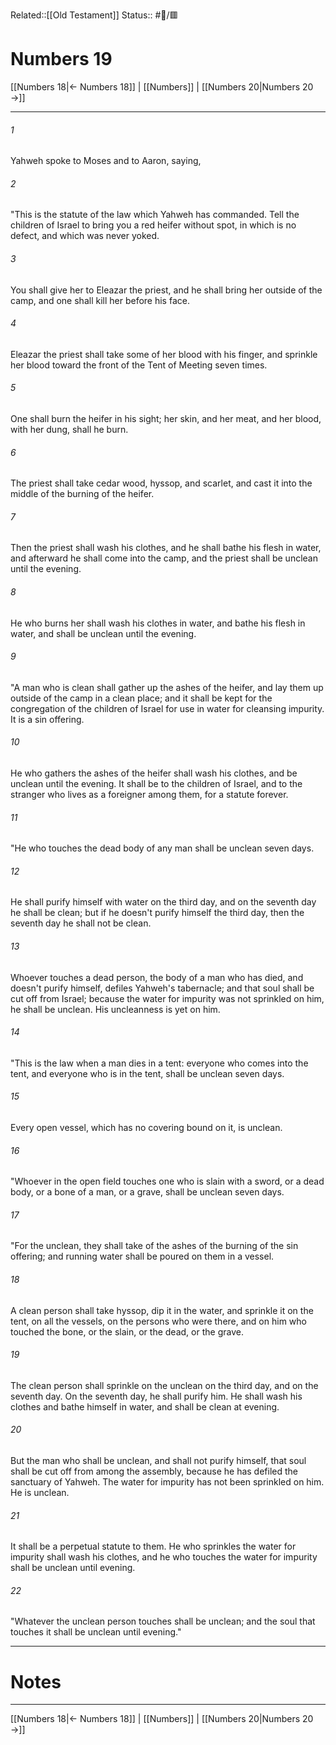 Related::[[Old Testament]]
Status:: #📖/🟥
# Numbers 19

[[Numbers 18|← Numbers 18]] | [[Numbers]] | [[Numbers 20|Numbers 20 →]]
***



###### 1 
Yahweh spoke to Moses and to Aaron, saying, 

###### 2 
"This is the statute of the law which Yahweh has commanded. Tell the children of Israel to bring you a red heifer without spot, in which is no defect, and which was never yoked. 

###### 3 
You shall give her to Eleazar the priest, and he shall bring her outside of the camp, and one shall kill her before his face. 

###### 4 
Eleazar the priest shall take some of her blood with his finger, and sprinkle her blood toward the front of the Tent of Meeting seven times. 

###### 5 
One shall burn the heifer in his sight; her skin, and her meat, and her blood, with her dung, shall he burn. 

###### 6 
The priest shall take cedar wood, hyssop, and scarlet, and cast it into the middle of the burning of the heifer. 

###### 7 
Then the priest shall wash his clothes, and he shall bathe his flesh in water, and afterward he shall come into the camp, and the priest shall be unclean until the evening. 

###### 8 
He who burns her shall wash his clothes in water, and bathe his flesh in water, and shall be unclean until the evening. 

###### 9 
"A man who is clean shall gather up the ashes of the heifer, and lay them up outside of the camp in a clean place; and it shall be kept for the congregation of the children of Israel for use in water for cleansing impurity. It is a sin offering. 

###### 10 
He who gathers the ashes of the heifer shall wash his clothes, and be unclean until the evening. It shall be to the children of Israel, and to the stranger who lives as a foreigner among them, for a statute forever. 

###### 11 
"He who touches the dead body of any man shall be unclean seven days. 

###### 12 
He shall purify himself with water on the third day, and on the seventh day he shall be clean; but if he doesn't purify himself the third day, then the seventh day he shall not be clean. 

###### 13 
Whoever touches a dead person, the body of a man who has died, and doesn't purify himself, defiles Yahweh's tabernacle; and that soul shall be cut off from Israel; because the water for impurity was not sprinkled on him, he shall be unclean. His uncleanness is yet on him. 

###### 14 
"This is the law when a man dies in a tent: everyone who comes into the tent, and everyone who is in the tent, shall be unclean seven days. 

###### 15 
Every open vessel, which has no covering bound on it, is unclean. 

###### 16 
"Whoever in the open field touches one who is slain with a sword, or a dead body, or a bone of a man, or a grave, shall be unclean seven days. 

###### 17 
"For the unclean, they shall take of the ashes of the burning of the sin offering; and running water shall be poured on them in a vessel. 

###### 18 
A clean person shall take hyssop, dip it in the water, and sprinkle it on the tent, on all the vessels, on the persons who were there, and on him who touched the bone, or the slain, or the dead, or the grave. 

###### 19 
The clean person shall sprinkle on the unclean on the third day, and on the seventh day. On the seventh day, he shall purify him. He shall wash his clothes and bathe himself in water, and shall be clean at evening. 

###### 20 
But the man who shall be unclean, and shall not purify himself, that soul shall be cut off from among the assembly, because he has defiled the sanctuary of Yahweh. The water for impurity has not been sprinkled on him. He is unclean. 

###### 21 
It shall be a perpetual statute to them. He who sprinkles the water for impurity shall wash his clothes, and he who touches the water for impurity shall be unclean until evening. 

###### 22 
"Whatever the unclean person touches shall be unclean; and the soul that touches it shall be unclean until evening."

---
# Notes


***
[[Numbers 18|← Numbers 18]] | [[Numbers]] | [[Numbers 20|Numbers 20 →]]
